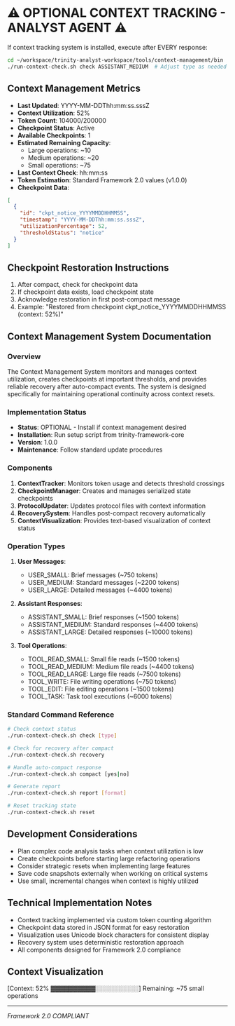 # ⚠️ OPTIONAL CONTEXT TRACKING - ANALYST AGENT ⚠️

If context tracking system is installed, execute after EVERY response:
```bash
cd ~/workspace/trinity-analyst-workspace/tools/context-management/bin
./run-context-check.sh check ASSISTANT_MEDIUM  # Adjust type as needed
```

## Context Management Metrics
- **Last Updated**: YYYY-MM-DDThh:mm:ss.sssZ
- **Context Utilization**: 52%
- **Token Count**: 104000/200000
- **Checkpoint Status**: Active
- **Available Checkpoints**: 1
- **Estimated Remaining Capacity**: 
  - Large operations: ~10
  - Medium operations: ~20
  - Small operations: ~75
- **Last Context Check**: hh:mm:ss
- **Token Estimation**: Standard Framework 2.0 values (v1.0.0)
- **Checkpoint Data**: 
```json
[
  {
    "id": "ckpt_notice_YYYYMMDDHHMMSS",
    "timestamp": "YYYY-MM-DDThh:mm:ss.sssZ",
    "utilizationPercentage": 52,
    "thresholdStatus": "notice"
  }
]
```

## Checkpoint Restoration Instructions
1. After compact, check for checkpoint data
2. If checkpoint data exists, load checkpoint state
3. Acknowledge restoration in first post-compact message
4. Example: "Restored from checkpoint ckpt_notice_YYYYMMDDHHMMSS (context: 52%)"

## Context Management System Documentation

### Overview
The Context Management System monitors and manages context utilization, creates checkpoints at important thresholds, and provides reliable recovery after auto-compact events. The system is designed specifically for maintaining operational continuity across context resets.

### Implementation Status
- **Status**: OPTIONAL - Install if context management desired
- **Installation**: Run setup script from trinity-framework-core
- **Version**: 1.0.0
- **Maintenance**: Follow standard update procedures

### Components
1. **ContextTracker**: Monitors token usage and detects threshold crossings
2. **CheckpointManager**: Creates and manages serialized state checkpoints
3. **ProtocolUpdater**: Updates protocol files with context information
4. **RecoverySystem**: Handles post-compact recovery automatically
5. **ContextVisualization**: Provides text-based visualization of context status

### Operation Types
1. **User Messages**:
   - USER_SMALL: Brief messages (~750 tokens)
   - USER_MEDIUM: Standard messages (~2200 tokens)
   - USER_LARGE: Detailed messages (~4400 tokens)

2. **Assistant Responses**:
   - ASSISTANT_SMALL: Brief responses (~1500 tokens)
   - ASSISTANT_MEDIUM: Standard responses (~4400 tokens)
   - ASSISTANT_LARGE: Detailed responses (~10000 tokens)

3. **Tool Operations**:
   - TOOL_READ_SMALL: Small file reads (~1500 tokens)
   - TOOL_READ_MEDIUM: Medium file reads (~4400 tokens)
   - TOOL_READ_LARGE: Large file reads (~7500 tokens)
   - TOOL_WRITE: File writing operations (~750 tokens)
   - TOOL_EDIT: File editing operations (~1500 tokens)
   - TOOL_TASK: Task tool executions (~6000 tokens)

### Standard Command Reference
```bash
# Check context status
./run-context-check.sh check [type]

# Check for recovery after compact
./run-context-check.sh recovery

# Handle auto-compact response
./run-context-check.sh compact [yes|no]

# Generate report
./run-context-check.sh report [format]

# Reset tracking state
./run-context-check.sh reset
```

## Development Considerations
- Plan complex code analysis tasks when context utilization is low
- Create checkpoints before starting large refactoring operations
- Consider strategic resets when implementing large features
- Save code snapshots externally when working on critical systems
- Use small, incremental changes when context is highly utilized

## Technical Implementation Notes
- Context tracking implemented via custom token counting algorithm
- Checkpoint data stored in JSON format for easy restoration
- Visualization uses Unicode block characters for consistent display
- Recovery system uses deterministic restoration approach
- All components designed for Framework 2.0 compliance

## Context Visualization
[Context: 52% ▓▓▓▓▓▓▓▓▓▓░░░░░░░░░░] Remaining: ~75 small operations

---

*Framework 2.0 COMPLIANT*